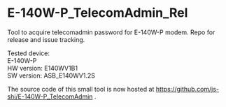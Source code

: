 # E-140W-P_TelecomAdmin_Rel
Tool to acquire telecomadmin password for E-140W-P modem.  Repo for release and issue tracking.

Tested device:<br>
E-140W-P<br>
HW version: E140WV1B1<br>
SW version: ASB_E140WV1.2S<br>

The source code of this small tool is now hosted at https://github.com/js-shi/E-140W-P_TelecomAdmin .
